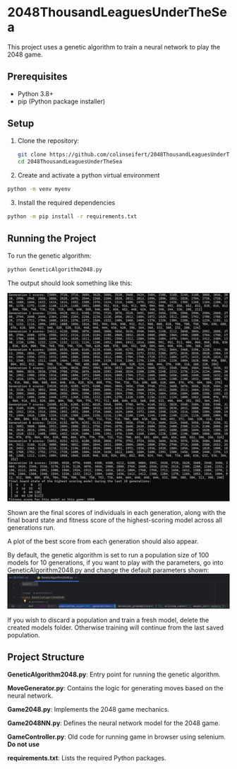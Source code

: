 # 2048ThousandLeaguesUnderTheSea

This project uses a genetic algorithm to train a neural network to play the 2048 game.

## Prerequisites

- Python 3.8+
- pip (Python package installer)

## Setup

1. Clone the repository:
   ```bash
   git clone https://github.com/colinseifert/2048ThousandLeaguesUnderTheSea.git
   cd 2048ThousandLeaguesUnderTheSea
   
2. Create and activate a python virtual environment
```bash
python -m venv myenv
```

3. Install the required dependencies
```bash
python -m pip install -r requirements.txt
```

## Running the Project

To run the genetic algorithm:
```bash
python GeneticAlgorithm2048.py
```

The output should look something like this:

![img_1.png](ReadMeImages/img_1.png)

Shown are the final scores of individuals in each generation, along with the final
board state and fitness score of the highest-scoring model across all generations run.

A plot of the best score from each generation should also appear.

By default, the genetic algorithm is set to run a population size of 100 models for 10 generations, if you want to
play with the parameters, go into GeneticAlgorithm2048.py and change the default parameters shown:
![img.png](ReadMeImages/img.png)

If you wish to discard a population and train a fresh model, delete the created models folder. Otherwise training
will continue from the last saved population.

## Project Structure

**GeneticAlgorithm2048.py**: Entry point for running the genetic algorithm.

**MoveGenerator.py**: Contains the logic for generating moves based on the neural network.

**Game2048.py**: Implements the 2048 game mechanics.

**Game2048NN.py**: Defines the neural network model for the 2048 game.

**GameController.py**: Old code for running game in browser using selenium. **Do not use**

**requirements.txt**: Lists the required Python packages.